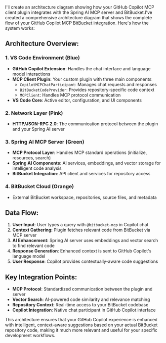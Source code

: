 I'll create an architecture diagram showing how your GitHub Copilot MCP client plugin integrates with the Spring AI MCP server and BitBucket.I've created a comprehensive architecture diagram that shows the complete flow of your GitHub Copilot MCP BitBucket integration. Here's how the system works:

## **Architecture Overview:**

### **1. VS Code Environment (Blue)**
- **GitHub Copilot Extension**: Handles the chat interface and language model interactions
- **MCP Client Plugin**: Your custom plugin with three main components:
  - `CopilotMCPChatParticipant`: Manages chat requests and responses
  - `BitBucketCodeProvider`: Provides repository-specific code context
  - `MCPClient`: Handles MCP protocol communication
- **VS Code Core**: Active editor, configuration, and UI components

### **2. Network Layer (Pink)**
- **HTTP/JSON-RPC 2.0**: The communication protocol between the plugin and your Spring AI server

### **3. Spring AI MCP Server (Green)**
- **MCP Protocol Layer**: Handles MCP standard operations (initialize, resources, search)
- **Spring AI Components**: AI services, embeddings, and vector storage for intelligent code analysis
- **BitBucket Integration**: API client and services for repository access

### **4. BitBucket Cloud (Orange)**
- External BitBucket workspace, repositories, source files, and metadata

## **Data Flow:**

1. **User Input**: User types a query with `@bitbucket-mcp` in Copilot chat
2. **Context Gathering**: Plugin fetches relevant code from BitBucket via MCP server
3. **AI Enhancement**: Spring AI server uses embeddings and vector search to find relevant code
4. **Response Generation**: Enhanced context is sent to GitHub Copilot's language model
5. **User Response**: Copilot provides contextually-aware code suggestions

## **Key Integration Points:**

- **MCP Protocol**: Standardized communication between the plugin and server
- **Vector Search**: AI-powered code similarity and relevance matching
- **Repository Context**: Real-time access to your BitBucket codebase
- **Copilot Integration**: Native chat participant in GitHub Copilot interface

This architecture ensures that your GitHub Copilot experience is enhanced with intelligent, context-aware suggestions based on your actual BitBucket repository code, making it much more relevant and useful for your specific development workflows.